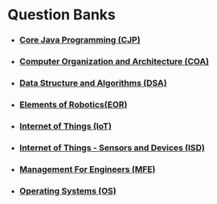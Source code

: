 # Question Banks

- ### [Core Java Programming (CJP)](./question-banks/cjp)

- ### [Computer Organization and Architecture (COA)](./question-banks/coa)

- ### [Data Structure and Algorithms (DSA)](./question-banks/dsa)

- ### [Elements of Robotics(EOR)](./question-banks/eor)

- ### [Internet of Things (IoT)](./question-banks/iot)

- ### [Internet of Things - Sensors and Devices (ISD)](./question-banks/isd)

- ### [Management For Engineers (MFE)](./question-banks/mfe)

- ### [Operating Systems (OS)](./question-banks/os)

